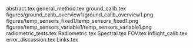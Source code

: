 abstract.tex
general_method.tex
ground_calib.tex
figures/ground_calib_overview1/ground_calib_overview1.png
figures/temp_sensors_fixed1/temp_sensors_fixed1.png
figures/temp_sensors_variable1/temp_sensors_variable1.png
radiometric_tests.tex
Radiometric.tex
Spectral.tex
FOV.tex
inflight_calib.tex
error_discussion.tex
Links.tex